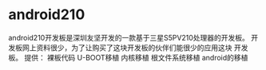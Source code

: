 android210
==========

android210开发板是深圳友坚开发的一款基于三星S5PV210处理器的开发板。
开发板网上资料很少，为了让购买了这块开发板的伙伴们能很少的应用这块
开发板。
提供：
裸板代码
U-BOOT移植
内核移植
根文件系统移植
android的移植

